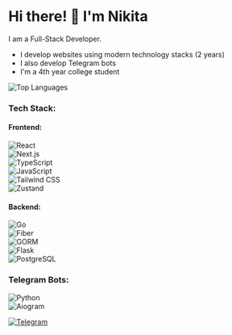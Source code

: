 # Hi there! 👋 I'm Nikita  

I am a Full-Stack Developer.  
- I develop websites using modern technology stacks (2 years)  
- I also develop Telegram bots  
- I'm a 4th year college student  

![Top Languages](https://github-readme-stats.vercel.app/api/top-langs/?username=sayk-77&layout=compact&theme=radical)  

### Tech Stack:  

#### **Frontend**:


<div>
  
  ![React](https://img.shields.io/badge/React-blue?style=for-the-badge&logo=react&logoColor=white)  
  ![Next.js](https://img.shields.io/badge/Next.js-black?style=for-the-badge&logo=next.js&logoColor=white)  
  ![TypeScript](https://img.shields.io/badge/TypeScript-blue?style=for-the-badge&logo=typescript&logoColor=white)  
  ![JavaScript](https://img.shields.io/badge/JavaScript-yellow?style=for-the-badge&logo=javascript)  
  ![Tailwind CSS](https://img.shields.io/badge/TailwindCSS-06B6D4?style=for-the-badge&logo=tailwind-css&logoColor=white)  
  ![Zustand](https://img.shields.io/badge/Zustand-orange?style=for-the-badge&logo=zustand&logoColor=white) 
  
</div>


#### **Backend**:  


<div>
  
  ![Go](https://img.shields.io/badge/Go-blue?style=for-the-badge&logo=go&logoColor=white)  
  ![Fiber](https://img.shields.io/badge/Fiber-00C7B7?style=for-the-badge&logo=go&logoColor=white)  
  ![GORM](https://img.shields.io/badge/GORM-FF8800?style=for-the-badge&logo=go&logoColor=white)  
  ![Flask](https://img.shields.io/badge/Flask-black?style=for-the-badge&logo=flask&logoColor=white)  
  ![PostgreSQL](https://img.shields.io/badge/PostgreSQL-336791?style=for-the-badge&logo=postgresql&logoColor=white)  
  
</div>


### **Telegram Bots**:  


<div>
  
  ![Python](https://img.shields.io/badge/Python-3776AB?style=for-the-badge&logo=python&logoColor=white)  
  ![Aiogram](https://img.shields.io/badge/Aiogram-2CA5E0?style=for-the-badge&logo=telegram&logoColor=white)  
  
</div>


[![Telegram](https://img.shields.io/badge/Telegram-2CA5E0?style=for-the-badge&logo=telegram&logoColor=white)](https://t.me/sayk02)  

